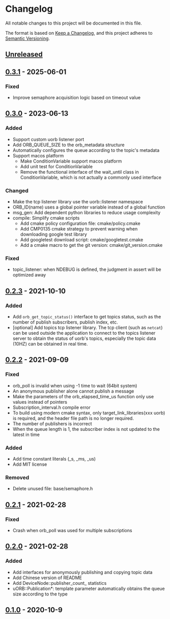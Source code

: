 # Changelog

All notable changes to this project will be documented in this file.

The format is based on [Keep a Changelog](https://keepachangelog.com/en/1.0.0/), and this project adheres
to [Semantic Versioning](https://semver.org/spec/v2.0.0.html).

## [Unreleased]

[Unreleased]: https://github.com/ShawnFeng0/uorb/compare/v0.3.1...HEAD

## [0.3.1] - 2025-06-01
[0.3.1]: https://github.com/ShawnFeng0/uorb/compare/v0.3.0...v0.3.1

### Fixed

- Improve semaphore acquisition logic based on timeout value

## [0.3.0] - 2023-06-13
[0.3.0]: https://github.com/ShawnFeng0/uorb/compare/v0.2.3...v0.3.0

### Added

- Support custom uorb listener port
- Add ORB_QUEUE_SIZE to the orb_metadata structure
- Automatically configures the queue according to the topic's metadata
- Support macos platform
  - Make ConditionVariable support macos platform
  - Add unit test for ConditionVariable
  - Remove the functional interface of the wait_until class in ConditionVariable, which is not actually a commonly used interface

### Changed

- Make the tcp listener library use the uorb::listener namespace
- ORB_ID(name) uses a global pointer variable instead of a global function
- msg_gen: Add dependent python libraries to reduce usage complexity
- compile: Simplify cmake scripts
  - Add cmake policy configuration file: cmake/policy.cmake 
  - Add CMP0135 cmake strategy to prevent warning when downloading google test library 
  - Add googletest download script: cmake/googletest.cmake
  - Add a cmake macro to get the git version: cmake/git_version.cmake

### Fixed

- topic_listener: when NDEBUG is defined, the judgment in assert will be optimized away

## [0.2.3] - 2021-10-10
[0.2.3]: https://github.com/ShawnFeng0/uorb/compare/v0.2.2...v0.2.3

### Added

- Add `orb_get_topic_status()` interface to get topics status, such as the number of publish subscribers, publish index, etc.
- [optional] Add topics tcp listener library. The tcp client (such as `netcat`) can be used outside the application to connect to the topics listener server to obtain the status of uorb's topics, especially the topic data (10HZ) can be obtained in real time.

## [0.2.2] - 2021-09-09

[0.2.2]: https://github.com/ShawnFeng0/uorb/compare/v0.2.1...v0.2.2

### Fixed

- orb_poll is invalid when using -1 time to wait (64bit system)
- An anonymous publisher alone cannot publish a message
- Make the parameters of the orb_elapsed_time_us function only use values instead of pointers
- Subscription_interval.h compile error
- To build using modern cmake syntax, only target_link_libraries(xxx uorb) is required, and the header file path is no
  longer required.
- The number of publishers is incorrect
- When the queue length is 1, the subscriber index is not updated to the latest in time

### Added

- Add time constant literals (_s, _ms, _us)
- Add MIT license

### Removed

- Delete unused file: base/semaphore.h

## [0.2.1] - 2021-02-28

[0.2.1]: https://github.com/ShawnFeng0/uorb/compare/v0.2.0...v0.2.1

### Fixed

- Crash when orb_poll was used for multiple subscriptions

## [0.2.0] - 2021-02-28

[0.2.0]: https://github.com/ShawnFeng0/uorb/compare/v0.1.0...v0.2.0

### Added

- Add interfaces for anonymously publishing and copying topic data
- Add Chinese version of README
- Add DeviceNode::publisher_count_ statistics
- uORB::Publication*: template parameter automatically obtains the queue size according to the type

## [0.1.0] - 2020-10-9

[0.1.0]: https://github.com/ShawnFeng0/uorb/releases/tag/v0.1.0
